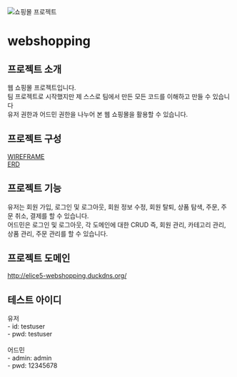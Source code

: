 ![쇼핑몰 프로젝트](https://capsule-render.vercel.app/api?type=shark&height=300&color=gradient&text=쇼핑몰%20프로젝트)


# webshopping

## 프로젝트 소개
웹 쇼핑몰 프로젝트입니다. <br>
팀 프로젝트로 시작했지만 제 스스로 팀에서 만든 모든 코드를 이해하고 만들 수 있습니다 <br>
유저 권한과 어드민 권한을 나누어 본 웹 쇼핑몰을 활용할 수 있습니다. <br>




## 프로젝트 구성
[WIREFRAME](https://www.figma.com/design/AoYtSyJMtbzgCgHb7GJrmt/3%ED%8C%80-%EC%82%BC%EC%82%BC%EC%98%A4%EC%98%A4?m=auto&t=0AaQxttZES8KxvNj-6) <br>
[ERD](https://dbdiagram.io/d/%EC%82%BC%EC%82%BC%EC%98%A4%EC%98%A4-67594ef1e9daa85aca5a7ab5)<br>


## 프로젝트 기능
유저는 회원 가입, 로그인 및 로그아웃, 회원 정보 수정, 회원 탈퇴, 상품 탐색, 주문, 주문 취소, 결제를 할 수 있습니다. <br>
어드민은 로그인 및 로그아웃, 각 도메인에 대한 CRUD 즉, 회원 관리, 카테고리 관리, 상품 관리, 주문 관리를 할 수 있습니다. <br>


## 프로젝트 도메인
http://elice5-webshopping.duckdns.org/


## 테스트 아이디
유저 <br>
    - id: testuser <br>
    - pwd: testuser <br>
<br>
어드민 <br>
    - admin: admin <br>
    - pwd: 12345678 <br>
<br>
